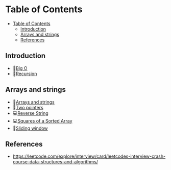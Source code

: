 # Table of Contents
- [Table of Contents](#table-of-contents)
  - [Introduction](#introduction)
  - [Arrays and strings](#arrays-and-strings)
  - [References](#references)

## Introduction

- 📝[Big O](leetcode/Introduction/Big-O.md)
- 📝[Recursion](leetcode/Introduction/Recursion.md)

## Arrays and strings
- 📝[Arrays and strings](leetcode/Arrays-and-strings/Arrays-and-strings.md)
- 📝[Two pointers](leetcode/Arrays-and-strings/Two-pointers.md)
- 💻[Reverse String](leetcode/Arrays-and-strings/Reverse-String.md)
- 💻[Squares of a Sorted Array](leetcode/Arrays-and-strings/Squares-of-a-Sorted-Array.md)
- 📝[Sliding window](leetcode/Arrays-and-strings/Sliding-window.md)

## References
- https://leetcode.com/explore/interview/card/leetcodes-interview-crash-course-data-structures-and-algorithms/